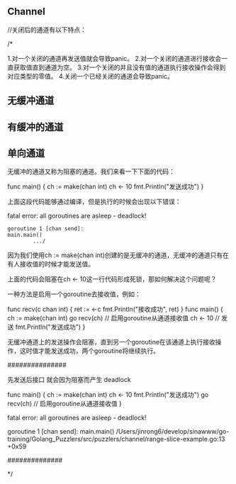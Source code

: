 ## Channel


//关闭后的通道有以下特点：

/*

1.对一个关闭的通道再发送值就会导致panic。
2.对一个关闭的通道进行接收会一直获取值直到通道为空。
3.对一个关闭的并且没有值的通道执行接收操作会得到对应类型的零值。
4.关闭一个已经关闭的通道会导致panic。


## 无缓冲通道

## 有缓冲的通道

## 单向通道


无缓冲的通道又称为阻塞的通道。我们来看一下下面的代码：



func main() {
    ch := make(chan int)
    ch <- 10
    fmt.Println("发送成功")
}

上面这段代码能够通过编译，但是执行的时候会出现以下错误：


 fatal error: all goroutines are asleep - deadlock!

    goroutine 1 [chan send]:
    main.main()
            .../

因为我们使用ch := make(chan int)创建的是无缓冲的通道，无缓冲的通道只有在有人接收值的时候才能发送值。

上面的代码会阻塞在ch <- 10这一行代码形成死锁，那如何解决这个问题呢？


一种方法是启用一个goroutine去接收值，例如：


func recv(c chan int) {
    ret := <-c
    fmt.Println("接收成功", ret)
}
func main() {
    ch := make(chan int)
    go recv(ch) // 启用goroutine从通道接收值
    ch <- 10 // 发送
    fmt.Println("发送成功")
}

无缓冲通道上的发送操作会阻塞，直到另一个goroutine在该通道上执行接收操作，这时值才能发送成功，两个goroutine将继续执行。


###############

先发送后接口 就会因为阻塞而产生 deadlock

func main() {
	ch := make(chan int)
	ch <- 10
	fmt.Println("发送成功")
	go recv(ch) // 启用goroutine从通道接收值
}

fatal error: all goroutines are asleep - deadlock!

goroutine 1 [chan send]:
main.main()
	/Users/jinrong6/develop/sinawww/go-training/Golang_Puzzlers/src/puzzlers/channel/range-slice-example.go:13 +0x59

##############


*/
